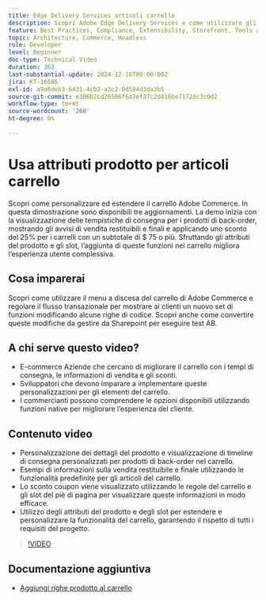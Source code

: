 ```yaml
---
title: Edge Delivery Services articoli carrello
description: Scopri Adobe Edge Delivery Services e come utilizzare gli attributi del prodotto per visualizzare nuove informazioni sugli articoli del carrello.
feature: Best Practices, Compliance, Extensibility, Storefront, Tools and External Services
topic: Architecture, Commerce, Headless
role: Developer
level: Beginner
doc-type: Technical Video
duration: 363
last-substantial-update: 2024-12-16T00:00:00Z
jira: KT-16686
exl-id: a9a6deb3-6431-4cb2-a3c2-0d584d3da3b5
source-git-commit: e306b2cd26506f6a7ef37c2d416be7172dc3c0d2
workflow-type: tm+mt
source-wordcount: '268'
ht-degree: 0%

---
```


# Usa attributi prodotto per articoli carrello

Scopri come personalizzare ed estendere il carrello Adobe Commerce. In questa dimostrazione sono disponibili tre aggiornamenti.  La demo inizia con la visualizzazione delle tempistiche di consegna per i prodotti di back-order, mostrando gli avvisi di vendita restituibili e finali e applicando uno sconto del 25% per i carrelli con un subtotale di $ 75 o più. Sfruttando gli attributi del prodotto e gli slot, l’aggiunta di queste funzioni nel carrello migliora l’esperienza utente complessiva.

## Cosa imparerai

Scopri come utilizzare il menu a discesa del carrello di Adobe Commerce e regolare il flusso transazionale per mostrare ai clienti un nuovo set di funzioni modificando alcune righe di codice.  Scopri anche come convertire queste modifiche da gestire da Sharepoint per eseguire test AB.

## A chi serve questo video?

* E-commerce Aziende che cercano di migliorare il carrello con i tempi di consegna, le informazioni di vendita e gli sconti.
* Sviluppatori che devono imparare a implementare queste personalizzazioni per gli elementi del carrello.
* I commercianti possono comprendere le opzioni disponibili utilizzando funzioni native per migliorare l’esperienza del cliente.

## Contenuto video

* Personalizzazione dei dettagli del prodotto e visualizzazione di timeline di consegna personalizzati per prodotti di back-order nel carrello.
* Esempi di informazioni sulla vendita restituibile e finale utilizzando le funzionalità predefinite per gli articoli del carrello.
* Lo sconto coupon viene visualizzato utilizzando le regole del carrello e gli slot del piè di pagina per visualizzare queste informazioni in modo efficace.
* Utilizzo degli attributi del prodotto e degli slot per estendere e personalizzare la funzionalità del carrello, garantendo il rispetto di tutti i requisiti del progetto.

>[!VIDEO](https://video.tv.adobe.com/v/3441114?learn=on)


## Documentazione aggiuntiva

* [Aggiungi righe prodotto al carrello](https://experienceleague.adobe.com/developer/commerce/storefront/dropins/cart/tutorials/add-product-lines-to-cart-summary/?lang=it)